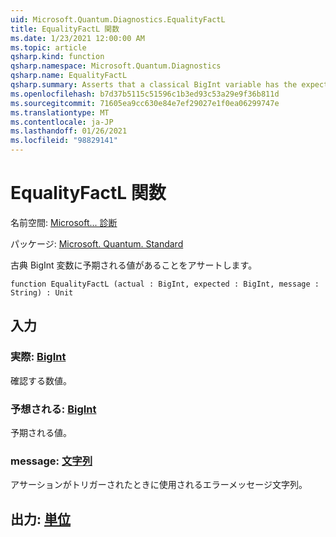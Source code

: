 ```yaml
---
uid: Microsoft.Quantum.Diagnostics.EqualityFactL
title: EqualityFactL 関数
ms.date: 1/23/2021 12:00:00 AM
ms.topic: article
qsharp.kind: function
qsharp.namespace: Microsoft.Quantum.Diagnostics
qsharp.name: EqualityFactL
qsharp.summary: Asserts that a classical BigInt variable has the expected value.
ms.openlocfilehash: b7d37b5115c51596c1b3ed93c53a29e9f36b811d
ms.sourcegitcommit: 71605ea9cc630e84e7ef29027e1f0ea06299747e
ms.translationtype: MT
ms.contentlocale: ja-JP
ms.lasthandoff: 01/26/2021
ms.locfileid: "98829141"
---
```

# <a name="equalityfactl-function"></a>EqualityFactL 関数

名前空間: [Microsoft... 診断](xref:Microsoft.Quantum.Diagnostics)

パッケージ: [Microsoft. Quantum. Standard](https://nuget.org/packages/Microsoft.Quantum.Standard)


古典 BigInt 変数に予期される値があることをアサートします。

```qsharp
function EqualityFactL (actual : BigInt, expected : BigInt, message : String) : Unit
```


## <a name="input"></a>入力

### <a name="actual--bigint"></a>実際: [BigInt](xref:microsoft.quantum.lang-ref.bigint)

確認する数値。


### <a name="expected--bigint"></a>予想される: [BigInt](xref:microsoft.quantum.lang-ref.bigint)

予期される値。


### <a name="message--string"></a>message: [文字列](xref:microsoft.quantum.lang-ref.string)

アサーションがトリガーされたときに使用されるエラーメッセージ文字列。



## <a name="output--unit"></a>出力: [単位](xref:microsoft.quantum.lang-ref.unit)

